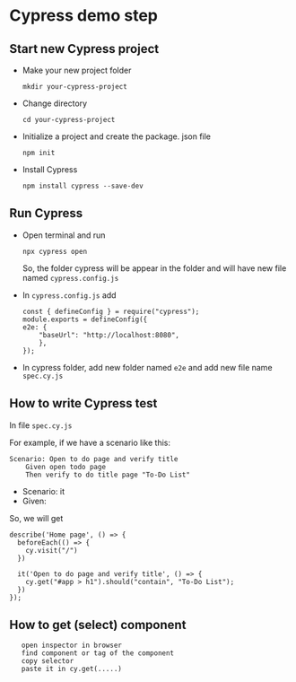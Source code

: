 # Cypress demo step

## Start new Cypress project
- Make your new project folder
    ```
    mkdir your-cypress-project
    ```

- Change directory
    ```
    cd your-cypress-project
    ```

- Initialize a project and create the package. json file
    ```
    npm init
    ```

- Install Cypress
    ```
    npm install cypress --save-dev
    ```

## Run Cypress
- Open terminal and run
    ```
    npx cypress open
    ```
    So, the folder cypress will be appear in the folder and will have new file named ```cypress.config.js```

- In ```cypress.config.js``` add
    ```
    const { defineConfig } = require("cypress");
    module.exports = defineConfig({
    e2e: {
        "baseUrl": "http://localhost:8080",
        },
    });
    ```

- In cypress folder, add new folder named ```e2e``` and add new file name ```spec.cy.js```

## How to write Cypress test

In file ```spec.cy.js```

For example, if we have a scenario like this:
```
Scenario: Open to do page and verify title
    Given open todo page
    Then verify to do title page "To-Do List"
```
- Scenario: it
- Given: 

So, we will get
```
describe('Home page', () => {
  beforeEach(() => {
    cy.visit("/")
  })

  it('Open to do page and verify title', () => {
    cy.get("#app > h1").should("contain", "To-Do List");
  })
});
```

## How to get (select) component
 ```
    open inspector in browser
    find component or tag of the component
    copy selector
    paste it in cy.get(.....)
 ```